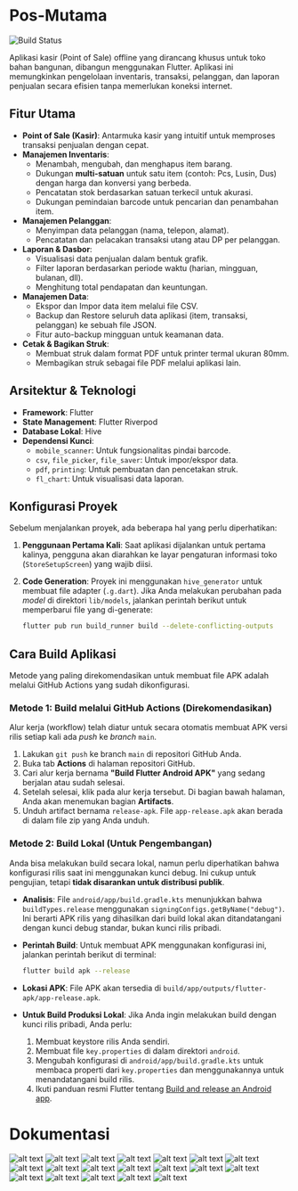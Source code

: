 # Pos-Mutama

![Build Status](https://github.com/majeri03/posmutama/actions/workflows/build_android.yml/badge.svg)

Aplikasi kasir (Point of Sale) offline yang dirancang khusus untuk toko bahan bangunan, dibangun menggunakan Flutter. Aplikasi ini memungkinkan pengelolaan inventaris, transaksi, pelanggan, dan laporan penjualan secara efisien tanpa memerlukan koneksi internet.

## Fitur Utama

-   **Point of Sale (Kasir)**: Antarmuka kasir yang intuitif untuk memproses transaksi penjualan dengan cepat.
-   **Manajemen Inventaris**:
    -   Menambah, mengubah, dan menghapus item barang.
    -   Dukungan **multi-satuan** untuk satu item (contoh: Pcs, Lusin, Dus) dengan harga dan konversi yang berbeda.
    -   Pencatatan stok berdasarkan satuan terkecil untuk akurasi.
    -   Dukungan pemindaian barcode untuk pencarian dan penambahan item.
-   **Manajemen Pelanggan**:
    -   Menyimpan data pelanggan (nama, telepon, alamat).
    -   Pencatatan dan pelacakan transaksi utang atau DP per pelanggan.
-   **Laporan & Dasbor**:
    -   Visualisasi data penjualan dalam bentuk grafik.
    -   Filter laporan berdasarkan periode waktu (harian, mingguan, bulanan, dll).
    -   Menghitung total pendapatan dan keuntungan.
-   **Manajemen Data**:
    -   Ekspor dan Impor data item melalui file CSV.
    -   Backup dan Restore seluruh data aplikasi (item, transaksi, pelanggan) ke sebuah file JSON.
    -   Fitur auto-backup mingguan untuk keamanan data.
-   **Cetak & Bagikan Struk**:
    -   Membuat struk dalam format PDF untuk printer termal ukuran 80mm.
    -   Membagikan struk sebagai file PDF melalui aplikasi lain.

## Arsitektur & Teknologi

-   **Framework**: Flutter
-   **State Management**: Flutter Riverpod
-   **Database Lokal**: Hive
-   **Dependensi Kunci**:
    -   `mobile_scanner`: Untuk fungsionalitas pindai barcode.
    -   `csv`, `file_picker`, `file_saver`: Untuk impor/ekspor data.
    -   `pdf`, `printing`: Untuk pembuatan dan pencetakan struk.
    -   `fl_chart`: Untuk visualisasi data laporan.

## Konfigurasi Proyek

Sebelum menjalankan proyek, ada beberapa hal yang perlu diperhatikan:

1.  **Penggunaan Pertama Kali**: Saat aplikasi dijalankan untuk pertama kalinya, pengguna akan diarahkan ke layar pengaturan informasi toko (`StoreSetupScreen`) yang wajib diisi.

2.  **Code Generation**: Proyek ini menggunakan `hive_generator` untuk membuat file adapter (`.g.dart`). Jika Anda melakukan perubahan pada *model* di direktori `lib/models`, jalankan perintah berikut untuk memperbarui file yang di-generate:
    ```bash
    flutter pub run build_runner build --delete-conflicting-outputs
    ```

## Cara Build Aplikasi

Metode yang paling direkomendasikan untuk membuat file APK adalah melalui GitHub Actions yang sudah dikonfigurasi.

### Metode 1: Build melalui GitHub Actions (Direkomendasikan)

Alur kerja (workflow) telah diatur untuk secara otomatis membuat APK versi rilis setiap kali ada *push* ke *branch* `main`.

1.  Lakukan `git push` ke branch `main` di repositori GitHub Anda.
2.  Buka tab **Actions** di halaman repositori GitHub.
3.  Cari alur kerja bernama **"Build Flutter Android APK"** yang sedang berjalan atau sudah selesai.
4.  Setelah selesai, klik pada alur kerja tersebut. Di bagian bawah halaman, Anda akan menemukan bagian **Artifacts**.
5.  Unduh artifact bernama `release-apk`. File `app-release.apk` akan berada di dalam file zip yang Anda unduh.

### Metode 2: Build Lokal (Untuk Pengembangan)

Anda bisa melakukan build secara lokal, namun perlu diperhatikan bahwa konfigurasi rilis saat ini menggunakan kunci debug. Ini cukup untuk pengujian, tetapi **tidak disarankan untuk distribusi publik**.

-   **Analisis**: File `android/app/build.gradle.kts` menunjukkan bahwa `buildTypes.release` menggunakan `signingConfigs.getByName("debug")`. Ini berarti APK rilis yang dihasilkan dari build lokal akan ditandatangani dengan kunci debug standar, bukan kunci rilis pribadi.

-   **Perintah Build**: Untuk membuat APK menggunakan konfigurasi ini, jalankan perintah berikut di terminal:
    ```bash
    flutter build apk --release
    ```
-   **Lokasi APK**: File APK akan tersedia di `build/app/outputs/flutter-apk/app-release.apk`.

-   **Untuk Build Produksi Lokal**: Jika Anda ingin melakukan build dengan kunci rilis pribadi, Anda perlu:
    1.  Membuat keystore rilis Anda sendiri.
    2.  Membuat file `key.properties` di dalam direktori `android`.
    3.  Mengubah konfigurasi di `android/app/build.gradle.kts` untuk membaca properti dari `key.properties` dan menggunakannya untuk menandatangani build rilis.
    4.  Ikuti panduan resmi Flutter tentang [Build and release an Android app](https://docs.flutter.dev/deployment/android).

# Dokumentasi
![alt text](image.png)
![alt text](image-18.png)
![alt text](image-1.png)
![alt text](image-2.png)
![alt text](image-3.png)
![alt text](image-4.png)
![alt text](image-5.png)
![alt text](image-6.png)
![alt text](image-7.png)
![alt text](image-8.png)
![alt text](image-9.png)
![alt text](image-10.png)
![alt text](image-11.png)
![alt text](image-12.png)
![alt text](image-13.png)
![alt text](image-14.png)
![alt text](image-15.png)
![alt text](image-16.png)
![alt text](image-17.png)